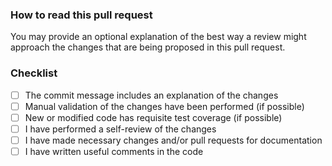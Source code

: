### How to read this pull request

You may provide an optional explanation of the best way a review might
approach the changes that are being proposed in this pull request.

### Checklist

- [ ] The commit message includes an explanation of the changes
- [ ] Manual validation of the changes have been performed (if possible)
- [ ] New or modified code has requisite test coverage (if possible)
- [ ] I have performed a self-review of the changes
- [ ] I have made necessary changes and/or pull requests for documentation
- [ ] I have written useful comments in the code
